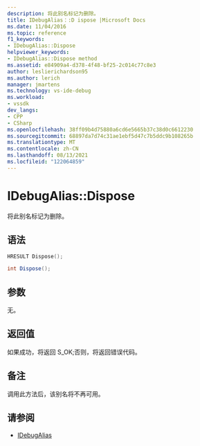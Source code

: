 ```yaml
---
description: 将此别名标记为删除。
title: IDebugAlias：:D ispose |Microsoft Docs
ms.date: 11/04/2016
ms.topic: reference
f1_keywords:
- IDebugAlias::Dispose
helpviewer_keywords:
- IDebugAlias::Dispose method
ms.assetid: e84909a4-d378-4f48-bf25-2c014c77c8e3
author: leslierichardson95
ms.author: lerich
manager: jmartens
ms.technology: vs-ide-debug
ms.workload:
- vssdk
dev_langs:
- CPP
- CSharp
ms.openlocfilehash: 38ff09b4d75880a6cd6e5665b37c38d0c6612230
ms.sourcegitcommit: 68897da7d74c31ae1ebf5d47c7b5ddc9b108265b
ms.translationtype: MT
ms.contentlocale: zh-CN
ms.lasthandoff: 08/13/2021
ms.locfileid: "122064859"
---
```

# <a name="idebugaliasdispose"></a>IDebugAlias::Dispose
将此别名标记为删除。

## <a name="syntax"></a>语法

```cpp
HRESULT Dispose();
```

```csharp
int Dispose();
```

## <a name="parameters"></a>参数
 无。

## <a name="return-value"></a>返回值
 如果成功，将返回 S_OK;否则，将返回错误代码。

## <a name="remarks"></a>备注
 调用此方法后，该别名将不再可用。

## <a name="see-also"></a>请参阅
- [IDebugAlias](../../../extensibility/debugger/reference/idebugalias.md)
